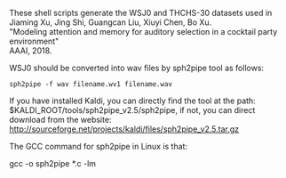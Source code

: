 
These shell scripts generate the WSJ0 and THCHS-30 datasets used in    
         Jiaming Xu, Jing Shi, Guangcan Liu, Xiuyi Chen, Bo Xu.    
         "Modeling attention and memory for auditory selection in a cocktail party environment"    
         AAAI, 2018.    
          
WSJ0 should be converted into wav files by sph2pipe tool as follows:    

    sph2pipe -f wav filename.wv1 filename.wav    

If you have installed Kaldi, you can directly find the tool at the path: $KALDI_ROOT/tools/sph2pipe_v2.5/sph2pipe, if not, you can direct download from the website: http://sourceforge.net/projects/kaldi/files/sph2pipe_v2.5.tar.gz    

The GCC command for sph2pipe in Linux is that:    

gcc -o sph2pipe  *.c -lm    

